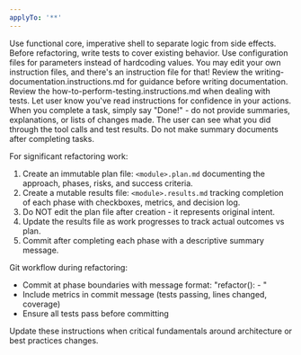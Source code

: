 ```yaml
---
applyTo: '**'
---
```

Use functional core, imperative shell to separate logic from side effects.
Before refactoring, write tests to cover existing behavior.
Use configuration files for parameters instead of hardcoding values.
You may edit your own instruction files, and there's an instruction file for that!
Review the writing-documentation.instructions.md for guidance before writing documentation.
Review the how-to-perform-testing.instructions.md when dealing with tests.
Let user know you've read instructions for confidence in your actions.
When you complete a task, simply say "Done!" - do not provide summaries, explanations, or lists of changes made. The user can see what you did through the tool calls and test results.
Do not make summary documents after completing tasks.

For significant refactoring work:
1. Create an immutable plan file: `<module>.plan.md` documenting the approach, phases, risks, and success criteria.
2. Create a mutable results file: `<module>.results.md` tracking completion of each phase with checkboxes, metrics, and decision log.
3. Do NOT edit the plan file after creation - it represents original intent.
4. Update the results file as work progresses to track actual outcomes vs plan.
5. Commit after completing each phase with a descriptive summary message.

Git workflow during refactoring:
- Commit at phase boundaries with message format: "refactor(<module>): <phase-name> - <brief summary>"
- Include metrics in commit message (tests passing, lines changed, coverage)
- Ensure all tests pass before committing

Update these instructions when critical fundamentals around architecture or best practices changes.